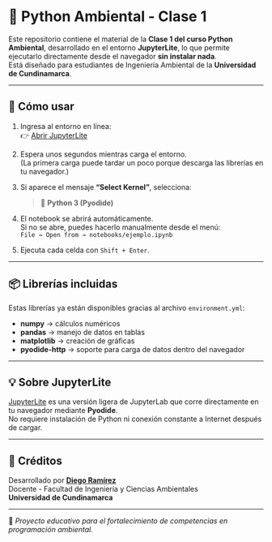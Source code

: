 # 🌱 Python Ambiental - Clase 1

Este repositorio contiene el material de la **Clase 1 del curso Python Ambiental**, desarrollado en el entorno **JupyterLite**, lo que permite ejecutarlo directamente desde el navegador **sin instalar nada**.  
Está diseñado para estudiantes de Ingeniería Ambiental de la **Universidad de Cundinamarca**.

---

## 🚀 Cómo usar

1. Ingresa al entorno en línea:  
   👉 [Abrir JupyterLite](https://diegoprograms.github.io/python_ambiental_clase1/)

2. Espera unos segundos mientras carga el entorno.  
   (La primera carga puede tardar un poco porque descarga las librerías en tu navegador.)

3. Si aparece el mensaje **“Select Kernel”**, selecciona:  
   > 🐍 **Python 3 (Pyodide)**

4. El notebook se abrirá automáticamente.  
   Si no se abre, puedes hacerlo manualmente desde el menú:  
   `File → Open from → notebooks/ejemplo.ipynb`

5. Ejecuta cada celda con `Shift + Enter`.

---

## 📦 Librerías incluidas
Estas librerías ya están disponibles gracias al archivo `environment.yml`:

- **numpy** → cálculos numéricos  
- **pandas** → manejo de datos en tablas  
- **matplotlib** → creación de gráficas  
- **pyodide-http** → soporte para carga de datos dentro del navegador

---

## 💡 Sobre JupyterLite
[JupyterLite](https://jupyterlite.readthedocs.io/en/latest/) es una versión ligera de JupyterLab que corre directamente en tu navegador mediante **Pyodide**.  
No requiere instalación de Python ni conexión constante a Internet después de cargar.

---

## 📘 Créditos

Desarrollado por **[Diego Ramírez](https://github.com/diegoprograms)**  
Docente - Facultad de Ingeniería y Ciencias Ambientales  
**Universidad de Cundinamarca**

---
🧭 *Proyecto educativo para el fortalecimiento de competencias en programación ambiental.*
